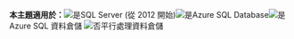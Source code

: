 <Token>**本主題適用於：**![是](media/yes.png)SQL Server (從 2012 開始)![是](media/yes.png)Azure SQL Database![是](media/yes.png)Azure SQL 資料倉儲 ![否](media/no.png)平行處理資料倉儲 </Token>

